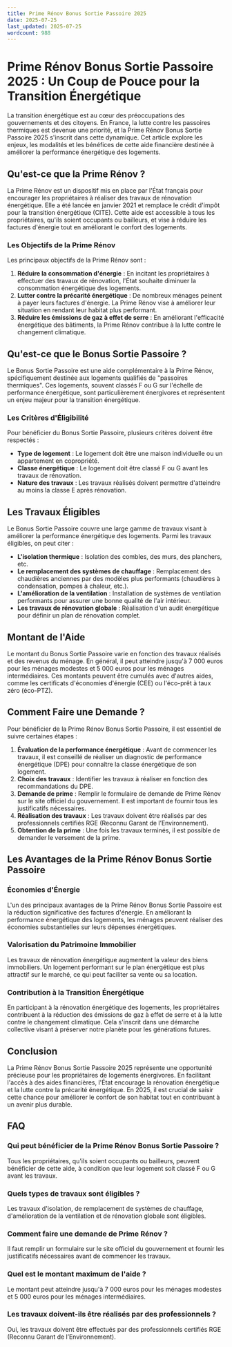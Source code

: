 ```yaml
---
title: Prime Rénov Bonus Sortie Passoire 2025
date: 2025-07-25
last_updated: 2025-07-25
wordcount: 988
---
```


# Prime Rénov Bonus Sortie Passoire 2025 : Un Coup de Pouce pour la Transition Énergétique

La transition énergétique est au cœur des préoccupations des gouvernements et des citoyens. En France, la lutte contre les passoires thermiques est devenue une priorité, et la Prime Rénov Bonus Sortie Passoire 2025 s'inscrit dans cette dynamique. Cet article explore les enjeux, les modalités et les bénéfices de cette aide financière destinée à améliorer la performance énergétique des logements.

## Qu'est-ce que la Prime Rénov ?

La Prime Rénov est un dispositif mis en place par l'État français pour encourager les propriétaires à réaliser des travaux de rénovation énergétique. Elle a été lancée en janvier 2021 et remplace le crédit d'impôt pour la transition énergétique (CITE). Cette aide est accessible à tous les propriétaires, qu'ils soient occupants ou bailleurs, et vise à réduire les factures d'énergie tout en améliorant le confort des logements.

### Les Objectifs de la Prime Rénov

Les principaux objectifs de la Prime Rénov sont :

1. **Réduire la consommation d'énergie** : En incitant les propriétaires à effectuer des travaux de rénovation, l'État souhaite diminuer la consommation énergétique des logements.
2. **Lutter contre la précarité énergétique** : De nombreux ménages peinent à payer leurs factures d'énergie. La Prime Rénov vise à améliorer leur situation en rendant leur habitat plus performant.
3. **Réduire les émissions de gaz à effet de serre** : En améliorant l'efficacité énergétique des bâtiments, la Prime Rénov contribue à la lutte contre le changement climatique.

## Qu'est-ce que le Bonus Sortie Passoire ?

Le Bonus Sortie Passoire est une aide complémentaire à la Prime Rénov, spécifiquement destinée aux logements qualifiés de "passoires thermiques". Ces logements, souvent classés F ou G sur l'échelle de performance énergétique, sont particulièrement énergivores et représentent un enjeu majeur pour la transition énergétique.

### Les Critères d'Éligibilité

Pour bénéficier du Bonus Sortie Passoire, plusieurs critères doivent être respectés :

- **Type de logement** : Le logement doit être une maison individuelle ou un appartement en copropriété.
- **Classe énergétique** : Le logement doit être classé F ou G avant les travaux de rénovation.
- **Nature des travaux** : Les travaux réalisés doivent permettre d'atteindre au moins la classe E après rénovation.

## Les Travaux Éligibles

Le Bonus Sortie Passoire couvre une large gamme de travaux visant à améliorer la performance énergétique des logements. Parmi les travaux éligibles, on peut citer :

- **L'isolation thermique** : Isolation des combles, des murs, des planchers, etc.
- **Le remplacement des systèmes de chauffage** : Remplacement des chaudières anciennes par des modèles plus performants (chaudières à condensation, pompes à chaleur, etc.).
- **L'amélioration de la ventilation** : Installation de systèmes de ventilation performants pour assurer une bonne qualité de l'air intérieur.
- **Les travaux de rénovation globale** : Réalisation d'un audit énergétique pour définir un plan de rénovation complet.

## Montant de l'Aide

Le montant du Bonus Sortie Passoire varie en fonction des travaux réalisés et des revenus du ménage. En général, il peut atteindre jusqu'à 7 000 euros pour les ménages modestes et 5 000 euros pour les ménages intermédiaires. Ces montants peuvent être cumulés avec d'autres aides, comme les certificats d'économies d'énergie (CEE) ou l'éco-prêt à taux zéro (éco-PTZ).

## Comment Faire une Demande ?

Pour bénéficier de la Prime Rénov Bonus Sortie Passoire, il est essentiel de suivre certaines étapes :

1. **Évaluation de la performance énergétique** : Avant de commencer les travaux, il est conseillé de réaliser un diagnostic de performance énergétique (DPE) pour connaître la classe énergétique de son logement.
2. **Choix des travaux** : Identifier les travaux à réaliser en fonction des recommandations du DPE.
3. **Demande de prime** : Remplir le formulaire de demande de Prime Rénov sur le site officiel du gouvernement. Il est important de fournir tous les justificatifs nécessaires.
4. **Réalisation des travaux** : Les travaux doivent être réalisés par des professionnels certifiés RGE (Reconnu Garant de l’Environnement).
5. **Obtention de la prime** : Une fois les travaux terminés, il est possible de demander le versement de la prime.

## Les Avantages de la Prime Rénov Bonus Sortie Passoire

### Économies d'Énergie

L'un des principaux avantages de la Prime Rénov Bonus Sortie Passoire est la réduction significative des factures d'énergie. En améliorant la performance énergétique des logements, les ménages peuvent réaliser des économies substantielles sur leurs dépenses énergétiques.

### Valorisation du Patrimoine Immobilier

Les travaux de rénovation énergétique augmentent la valeur des biens immobiliers. Un logement performant sur le plan énergétique est plus attractif sur le marché, ce qui peut faciliter sa vente ou sa location.

### Contribution à la Transition Énergétique

En participant à la rénovation énergétique des logements, les propriétaires contribuent à la réduction des émissions de gaz à effet de serre et à la lutte contre le changement climatique. Cela s'inscrit dans une démarche collective visant à préserver notre planète pour les générations futures.

## Conclusion

La Prime Rénov Bonus Sortie Passoire 2025 représente une opportunité précieuse pour les propriétaires de logements énergivores. En facilitant l'accès à des aides financières, l'État encourage la rénovation énergétique et la lutte contre la précarité énergétique. En 2025, il est crucial de saisir cette chance pour améliorer le confort de son habitat tout en contribuant à un avenir plus durable.

## FAQ

### Qui peut bénéficier de la Prime Rénov Bonus Sortie Passoire ?

Tous les propriétaires, qu'ils soient occupants ou bailleurs, peuvent bénéficier de cette aide, à condition que leur logement soit classé F ou G avant les travaux.

### Quels types de travaux sont éligibles ?

Les travaux d'isolation, de remplacement de systèmes de chauffage, d'amélioration de la ventilation et de rénovation globale sont éligibles.

### Comment faire une demande de Prime Rénov ?

Il faut remplir un formulaire sur le site officiel du gouvernement et fournir les justificatifs nécessaires avant de commencer les travaux.

### Quel est le montant maximum de l'aide ?

Le montant peut atteindre jusqu'à 7 000 euros pour les ménages modestes et 5 000 euros pour les ménages intermédiaires.

### Les travaux doivent-ils être réalisés par des professionnels ?

Oui, les travaux doivent être effectués par des professionnels certifiés RGE (Reconnu Garant de l’Environnement).